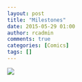 ```yaml
---
layout: post
title: "Milestones"
date: 2015-05-29 01:00
author: rcadmin
comments: true
categories: [Comics]
tags: []
---
```

<a href="../comics/2015/05/29/milestones"><img src="http://dl.bitsmack.com/comics/20150529.jpg" /></a>
